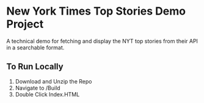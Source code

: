 # New York Times Top Stories Demo Project
A technical demo for fetching and display the NYT top stories from their API in a searchable format.

## To Run Locally
  1. Download and Unzip the Repo
  2. Navigate to /Build
  3. Double Click Index.HTML
